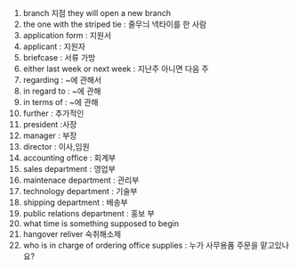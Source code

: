 1. branch 지점
   they will open a new branch
2. the one with the striped tie : 줄무늬 넥타이를 한 사람
3. application form : 지원서
4. applicant : 지원자
5. briefcase : 서류 가방
6. either last week or next week : 지난주 아니면 다음 주
7. regarding : ~에 관해서
8. in regard to : ~에 관해
9. in terms of : ~에 관해
10. further : 추가적인
11. president :사장
12. manager : 부장
13. director : 이사,임원
14. accounting office : 회계부
15. sales department : 영업부
16. maintenace department : 관리부
17. technology department : 기술부
18. shipping department : 배송부
19. public relations department : 홍보 부
20. what time is something supposed to begin
21. hangover reliver 숙취해소제 
22. who is in charge of ordering office supplies : 누가 사무용품 주문을 맡고있나요?